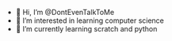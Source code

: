 - 👋 Hi, I’m @DontEvenTalkToMe
- 👀 I’m interested in learning computer science
- 🌱 I’m currently learning scratch and python
